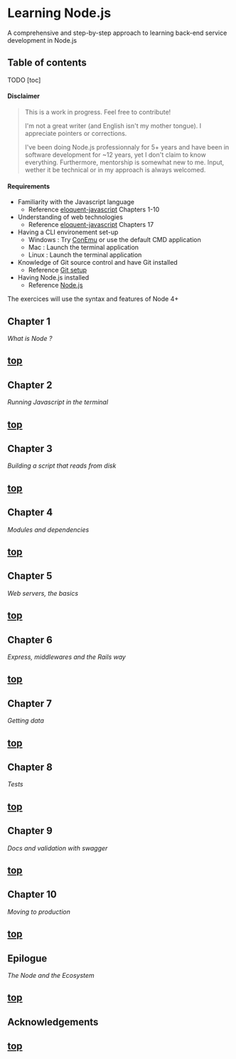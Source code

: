 # Learning Node.js

A comprehensive and step-by-step approach to learning back-end service development in Node.js

## Table of contents

TODO
[toc]


#### Disclaimer

> This is a work in progress. Feel free to contribute!
>
> I'm not a great writer (and English isn't my mother tongue). I appreciate pointers or corrections.
>
> I've been doing Node.js professionnaly for 5+ years and have been in software development for ~12 years, yet I don't claim to know everything. Furthermore, mentorship is somewhat new to me. Input, wether it be technical or in my approach is always welcomed.


#### Requirements

- Familiarity with the Javascript language 
  * Reference [eloquent-javascript](http://eloquentjavascript.net/) Chapters 1-10
- Understanding of web technologies
  * Reference [eloquent-javascript](http://eloquentjavascript.net/) Chapters 17
- Having a CLI environement set-up
  * Windows : Try [ConEmu](https://conemu.github.io/) or use the default CMD application
  * Mac : Launch the terminal application
  * Linux : Launch the terminal application
- Knowledge of Git source control and have Git installed
  * Reference [Git setup](https://help.github.com/articles/set-up-git/)
- Having Node.js installed
  * Reference [Node.js](https://nodejs.org)
  
The exercices will use the syntax and features of Node 4+


## Chapter 1
*What is Node ?*


[top](#table-of-contents)
---

## Chapter 2
*Running Javascript in the terminal*


[top](#table-of-contents)
---

## Chapter 3
*Building a script that reads from disk*


[top](#table-of-contents)
---

## Chapter 4
*Modules and dependencies*


[top](#table-of-contents)
---

## Chapter 5
*Web servers, the basics*


[top](#table-of-contents)
---

## Chapter 6
*Express, middlewares and the Rails way*


[top](#table-of-contents)
---

## Chapter 7
*Getting data*


[top](#table-of-contents)
---

## Chapter 8
*Tests*


[top](#table-of-contents)
---

## Chapter 9
*Docs and validation with swagger*


[top](#table-of-contents)
---

## Chapter 10
*Moving to production*


[top](#table-of-contents)
---

## Epilogue
*The Node and the Ecosystem*


[top](#table-of-contents)
---

## Acknowledgements



[top](#table-of-contents)
---
